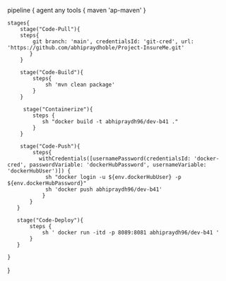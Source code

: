 pipeline {
    agent any
    tools {
        maven 'ap-maven'
    }
    
    
    
    
    stages{
        stage("Code-Pull"){
        steps{
            git branch: 'main', credentialsId: 'git-cred', url: 'https://github.com/abhipraydhoble/Project-InsureMe.git'
           }
        }
        
        stage("Code-Build"){
            steps{
                sh 'mvn clean package'
            }
        }
        
         stage("Containerize"){
            steps { 
               sh "docker build -t abhipraydh96/dev-b41 ."
            }
        }
        
        stage("Code-Push"){
            steps{
              withCredentials([usernamePassword(credentialsId: 'docker-cred', passwordVariable: 'dockerHubPassword', usernameVariable: 'dockerHubUser')]) {
            	sh "docker login -u ${env.dockerHubUser} -p ${env.dockerHubPassword}"
                sh 'docker push abhipraydh96/dev-b41'  
               }
           }
       }
       
       stage("Code-Deploy"){
           steps {
               sh ' docker run -itd -p 8089:8081 abhipraydh96/dev-b41 '
           }
       }
       
    }
}
